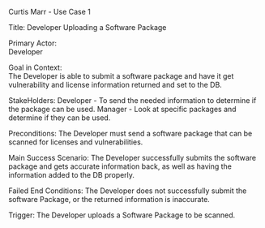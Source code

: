 Curtis Marr - Use Case 1

Title:
    Developer Uploading a Software Package

<bold> Primary Actor: </bold> <br/>
    Developer

Goal in Context: <br/>
    The Developer is able to submit a software package and have it get vulnerability and license information returned
  and set to the DB.

StakeHolders: 
    Developer - To send the needed information to determine if the package can be used.
    Manager - Look at specific packages and determine if they can be used.

Preconditions:
    The Developer must send a software package that can be scanned for licenses and vulnerabilities.

Main Success Scenario:
    The Developer successfully submits the software package and gets accurate information back, as well as having the information added 
    to the DB properly.

Failed End Conditions:
    The Developer does not successfully submit the software Package, or the returned information is inaccurate.

Trigger:
    The Developer uploads a Software Package to be scanned.
 
